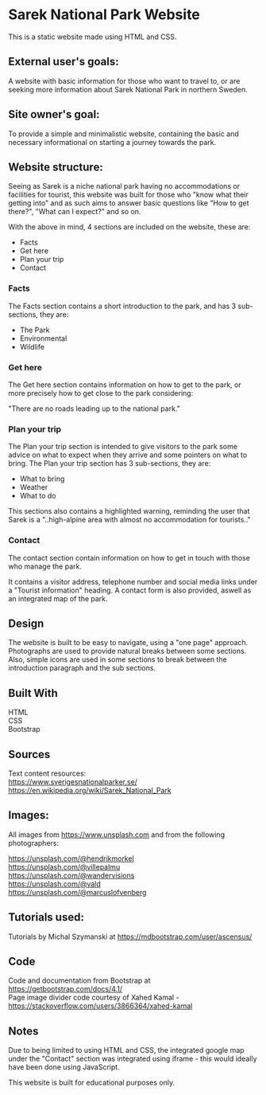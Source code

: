 # Sarek National Park Website
This is a static website made using HTML and CSS.

## External user's goals:
A website with basic information for those who want to travel to, or are seeking more information about Sarek National Park in northern Sweden.
  
## Site owner's goal:
To provide a simple and minimalistic website, containing the basic and necessary informational on starting a journey towards the park.  

## Website structure:
Seeing as Sarek is a niche national park having no accommodations or facilities for tourist, this website was built for those who "know what their getting into" and as such aims to answer basic questions like "How to get there?", "What can I expect?" and so on.
    
With the above in mind, 4 sections are included on the website, these are:
  
* Facts
* Get here
* Plan your trip
* Contact
  
### Facts
The Facts section contains a short introduction to the park, and has 3 sub-sections, they are:
  
* The Park
* Environmental
* Wildlife
  
### Get here
The Get here section contains information on how to get to the park, or more precisely how to get close to the park considering: 
  
"There are no roads leading up to the national park."
  
### Plan your trip 
The Plan your trip section is intended to give visitors to the park some advice on what to expect when they arrive and some pointers on what to bring. The Plan your trip section has 3 sub-sections, they are:
  
* What to bring
* Weather
* What to do
  
This sections also contains a highlighted warning, reminding the user that  Sarek is a "..high-alpine area with almost no accommodation for tourists.."
  
### Contact
The contact section contain information on how to get in touch with those who manage the park. 
  
It contains a visitor address, telephone number and social media links under a "Tourist information" heading. A contact form is also provided, aswell as an integrated map of the park.

## Design
The website is built to be easy to navigate, using a "one page" approach. Photographs are used to provide natural breaks between some sections. Also, simple icons are used in some sections to break between the introduction paragraph and the sub sections.
  
## Built With
HTML  
CSS  
Bootstrap  

## Sources
Text content resources:  
https://www.sverigesnationalparker.se/  
https://en.wikipedia.org/wiki/Sarek_National_Park  

## Images:
All images from https://www.unsplash.com and from the following photographers:  
  
https://unsplash.com/@hendrikmorkel  
https://unsplash.com/@villepalmu  
https://unsplash.com/@wandervisions  
https://unsplash.com/@vald  
https://unsplash.com/@marcuslofvenberg  

## Tutorials used:
Tutorials by Michal Szymanski at https://mdbootstrap.com/user/ascensus/

## Code
Code and documentation from Bootstrap at https://getbootstrap.com/docs/4.1/  
Page image divider code courtesy of Xahed Kamal - https://stackoverflow.com/users/3866364/xahed-kamal  

## Notes
Due to being limited to using HTML and CSS, the integrated google map under the "Contact" section was integrated using iframe - this would ideally have been done using JavaScript.
  
This website is built for educational purposes only.  
  